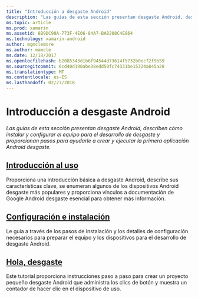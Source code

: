 ```yaml
---
title: "Introducción a desgaste Android"
description: "Las guías de esta sección presentan desgaste Android, describen cómo instalar y configurar el equipo para el desarrollo de desgaste y proporcionan pasos para ayudarle a crear y ejecutar la primera aplicación Android desgaste."
ms.topic: article
ms.prod: xamarin
ms.assetid: 8B9DC98A-773F-4E06-84A7-BA8208C4E864
ms.technology: xamarin-android
author: mgmclemore
ms.author: mamcle
ms.date: 12/18/2017
ms.openlocfilehash: b2085343d1b6f94544d73614f5732b0ecf2f9b59
ms.sourcegitcommit: 6cd40d190abe38edd50fc74331be15324a845a28
ms.translationtype: MT
ms.contentlocale: es-ES
ms.lasthandoff: 02/27/2018
---
```

# <a name="getting-started-with-android-wear"></a>Introducción a desgaste Android

_Las guías de esta sección presentan desgaste Android, describen cómo instalar y configurar el equipo para el desarrollo de desgaste y proporcionan pasos para ayudarle a crear y ejecutar la primera aplicación Android desgaste._

## <a name="introduction-to-wearandroidwearget-startedintro-to-wearmd"></a>[Introducción al uso](~/android/wear/get-started/intro-to-wear.md)

Proporciona una introducción básica a desgaste Android, describe sus características clave, se enumeran algunos de los dispositivos Android desgaste más populares y proporciona vínculos a documentación de Google Android desgaste esencial para obtener más información.

## <a name="setup--installationandroidwearget-startedinstallationmd"></a>[Configuración e instalación](~/android/wear/get-started/installation.md)

Le guía a través de los pasos de instalación y los detalles de configuración necesarios para preparar el equipo y los dispositivos para el desarrollo de desgaste Android.

## <a name="hello-wearandroidwearget-startedhello-wearmd"></a>[Hola, desgaste](~/android/wear/get-started/hello-wear.md)

Este tutorial proporciona instrucciones paso a paso para crear un proyecto pequeño desgaste Android que administra los clics de botón y muestra un contador de hacer clic en el dispositivo de uso.
